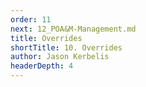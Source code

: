 ```yaml
---
order: 11
next: 12_POA&M-Management.md
title: Overrides
shortTitle: 10. Overrides
author: Jason Kerbelis
headerDepth: 4
---
```



<VidStack
  src="https://www.youtube.com/watch?v=d7yVbhwuNFU&list=PLm1Nyfu8s-DeXpRg8B5bqnrLH7HXetzWn&index=10"
  poster="../../assets/training-videos/Overrides.jpg"
/>